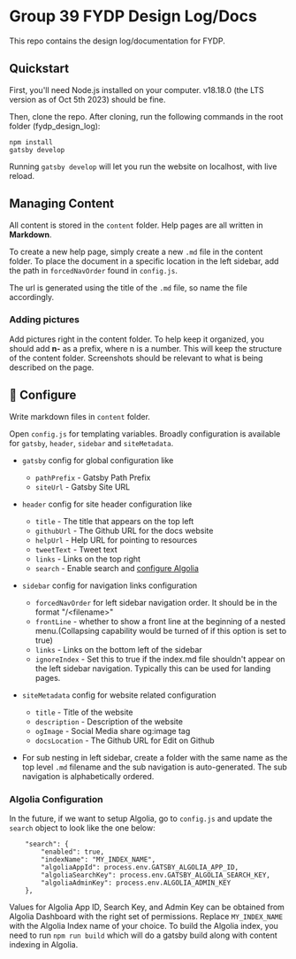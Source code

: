 # Group 39 FYDP Design Log/Docs

This repo contains the design log/documentation for FYDP.

## Quickstart

First, you'll need Node.js installed on your computer. v18.18.0 (the LTS version as of Oct 5th 2023) should be fine.

Then, clone the repo. After cloning, run the following commands in the root folder (fydp_design_log):

```
npm install
gatsby develop

```
Running ```gatsby develop``` will let you run the website on localhost, with live reload.

## Managing Content

All content is stored in the `content` folder. Help pages are all written in __Markdown__.

To create a new help page, simply create a new `.md` file in the content folder. To place the document in a specific location in the left sidebar, add the path in `forcedNavOrder` found in `config.js`.

The url is generated using the title of the `.md` file, so name the file accordingly. 

### Adding pictures

Add pictures right in the content folder. To help keep it organized, you should add __n-__ as a prefix, where n is a number. This will keep the structure of the content folder. Screenshots should be relevant to what is being described on the page.

## 🔧 Configure

Write markdown files in `content` folder.

Open `config.js` for templating variables. Broadly configuration is available for `gatsby`, `header`, `sidebar` and `siteMetadata`.

- `gatsby` config for global configuration like 
    - `pathPrefix` - Gatsby Path Prefix
    - `siteUrl` - Gatsby Site URL

- `header` config for site header configuration like
    - `title` - The title that appears on the top left
    - `githubUrl` - The Github URL for the docs website
    - `helpUrl` - Help URL for pointing to resources
    - `tweetText` - Tweet text
    - `links` - Links on the top right
    - `search` - Enable search and [configure Algolia](https://www.gatsbyjs.org/docs/adding-search-with-algolia/)

- `sidebar` config for navigation links configuration
    - `forcedNavOrder` for left sidebar navigation order. It should be in the format "/\<filename>"
    - `frontLine` - whether to show a front line at the beginning of a nested menu.(Collapsing capability would be turned of if this option is set to true)
    - `links` - Links on the bottom left of the sidebar
    - `ignoreIndex` - Set this to true if the index.md file shouldn't appear on the left sidebar navigation. Typically this can be used for landing pages.

- `siteMetadata` config for website related configuration
    - `title` - Title of the website
    - `description` - Description of the website
    - `ogImage` - Social Media share og:image tag
    - `docsLocation` - The Github URL for Edit on Github

- For sub nesting in left sidebar, create a folder with the same name as the top level `.md` filename and the sub navigation is auto-generated. The sub navigation is alphabetically ordered.

### Algolia Configuration

In the future, if we want to setup Algolia, go to `config.js` and update the `search` object to look like the one below:

```...,
	"search": {
		"enabled": true,
		"indexName": "MY_INDEX_NAME",
		"algoliaAppId": process.env.GATSBY_ALGOLIA_APP_ID,
		"algoliaSearchKey": process.env.GATSBY_ALGOLIA_SEARCH_KEY,
		"algoliaAdminKey": process.env.ALGOLIA_ADMIN_KEY
	},
```

Values for Algolia App ID, Search Key, and Admin Key can be obtained from Algolia Dashboard with the right set of permissions. Replace `MY_INDEX_NAME` with the Algolia Index name of your choice. To build the Algolia index, you need to run `npm run build` which will do a gatsby build along with content indexing in Algolia.


